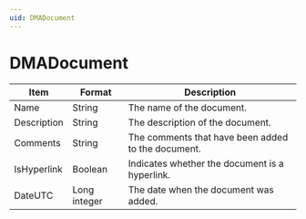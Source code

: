 ```yaml
---
uid: DMADocument
---
```


# DMADocument

| Item        | Format       | Description                                        |
|-------------|--------------|----------------------------------------------------|
| Name        | String       | The name of the document.                          |
| Description | String       | The description of the document.                   |
| Comments    | String       | The comments that have been added to the document. |
| IsHyperlink | Boolean      | Indicates whether the document is a hyperlink.     |
| DateUTC     | Long integer | The date when the document was added.              |
